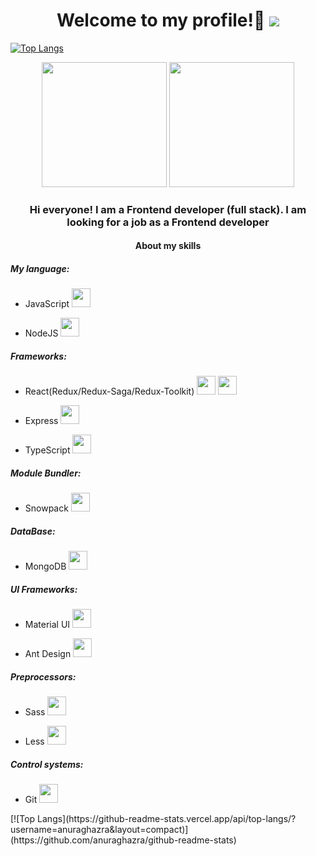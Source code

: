 ### <h1 align="center"> Welcome to my profile!👋   ![](https://komarev.com/ghpvc/?username=Exooo1&color=green)
[![Top Langs](https://github-readme-stats.vercel.app/api/top-langs/?username=anuraghazra&layout=compact)](https://github.com/anuraghazra/github-readme-stats)
<div id="header" align="center" background-color="red" display="flex">
  <img src="https://user-images.githubusercontent.com/52352285/96442452-c64f2700-1228-11eb-8c92-35a64d4cef32.gif" height="200px"/>
  <img src="https://media.giphy.com/media/kdFc8fubgS31b8DsVu/giphy.gif" height="200px"/>
</div>
  <div align="center">
    <h3>Hi everyone! I am a Frontend developer (full stack). I am looking for a job as a Frontend developer</h2>
  </div>
  <div>
    <h4 align="center">About my skills</h4>
    <div>
      <h5>My language:</h5>
      <ul>
         <li><p weight="900">JavaScript  <img width="30px" height="30px" src="https://upload.wikimedia.org/wikipedia/commons/thumb/9/99/Unofficial_JavaScript_logo_2.svg/800px-Unofficial_JavaScript_logo_2.svg.png"/></p></li>
         <li><p weight="900">NodeJS <img width="30px" height="30px" src="https://media.tproger.ru/uploads/2022/04/node_js_icon-cover-icon-original.png"/></p>
      </ul>
    </div>
    <div>
      <h5>Frameworks:</h5>
      <ul>
         <li><p weight="900">React(Redux/Redux-Saga/Redux-Toolkit)  <img width="30px" height="30px" src="https://media.tproger.ru/uploads/2020/12/react-roadmap-2021-cover-icon-original.png"/> <img width="30px" height="30px" src="https://lab.lectrum.io/static/logos/redux.png"/></p></li>
         <li><p weight="900">Express  <img width="30px" height="30px" src="https://wsofter.ru/wp-content/uploads/2017/12/node-express.png"/></p>
          <li><p weight="900">TypeScript  <img width="30px" height="30px" src="https://upload.wikimedia.org/wikipedia/commons/thumb/4/4c/Typescript_logo_2020.svg/1200px-Typescript_logo_2020.svg.png"/></p>
      </ul>
    </div>
     <div>
      <h5>Module Bundler:</h5>
      <ul>
         <li><p weight="900">Snowpack  <img width="30px" height="30px" src="https://i.ytimg.com/vi/nbwt3A9RzNw/maxresdefault.jpg"/></p>
      </ul>
    </div>
    <div>
      <h5>DataBase:</h5>
      <ul>
         <li><p weight="900">MongoDB  <img width="30px" height="30px" src="https://www.tutorialsteacher.com/Content/images/home/mongodb.svg"/></p>
      </ul>
    </div>
     <div>
      <h5>UI Frameworks:</h5>
      <ul>
         <li><p weight="900">Material UI  <img width="30px" height="30px" src="https://v4.mui.com/static/logo.png"/></p>
          <li><p weight="900">Ant Design  <img width="30px" height="30px" src="https://gw.alipayobjects.com/zos/antfincdn/upvrAjAPQX/Logo_Tech%252520UI.svg"/></p>
      </ul>
    </div>
    <div>
      <h5>Preprocessors:</h5>
      <ul>
         <li><p weight="900">Sass  <img width="30px" height="30px" src="https://upload.wikimedia.org/wikipedia/commons/thumb/8/81/LESS_Logo.svg/1200px-LESS_Logo.svg.png"/></p>
         <li><p weight="900">Less  <img width="30px" height="30px" src="https://cdn-icons-png.flaticon.com/512/5968/5968358.png"/></p>
      </ul>
    </div>
    <div>
      <h5>Control systems:</h5>
      <ul>
         <li><p weight="900">Git  <img width="30px" height="30px" src="https://media.tproger.ru/uploads/2020/12/git_guide_for_beginners-cover-icon-original.png"/></p>
      </ul>
    </div>
    [![Top Langs](https://github-readme-stats.vercel.app/api/top-langs/?username=anuraghazra&layout=compact)](https://github.com/anuraghazra/github-readme-stats)
  </div>

<!--
**Exooo1/Exooo1** is a ✨ _special_ ✨ repository because its `README.md` (this file) appears on your GitHub profile.

Here are some ideas to get you started:

- 🔭 I’m currently working on ...
- 🌱 I’m currently learning ...
- 👯 I’m looking to collaborate on ...
- 🤔 I’m looking for help with ...
- 💬 Ask me about ...
- 📫 How to reach me: ...
- 😄 Pronouns: ...
- ⚡ Fun fact: ...
-->
